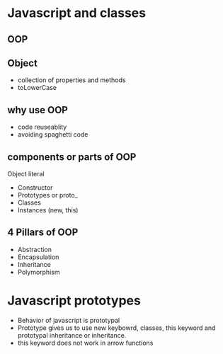 # Javascript and classes

## OOP

## Object
- collection of properties and methods
- toLowerCase

## why use OOP
- code reuseablity 
- avoiding spaghetti code

## components or parts of OOP
Object literal

- Constructor
- Prototypes or proto_
- Classes
- Instances (new, this)

## 4 Pillars of OOP
- Abstraction
- Encapsulation
- Inheritance
- Polymorphism


# Javascript prototypes

- Behavior of javascript is prototypal
- Prototype gives us to use  new keybowrd, classes, this keyword and prototypal inheritance or inheritance.
- this keyword does not work in arrow functions

